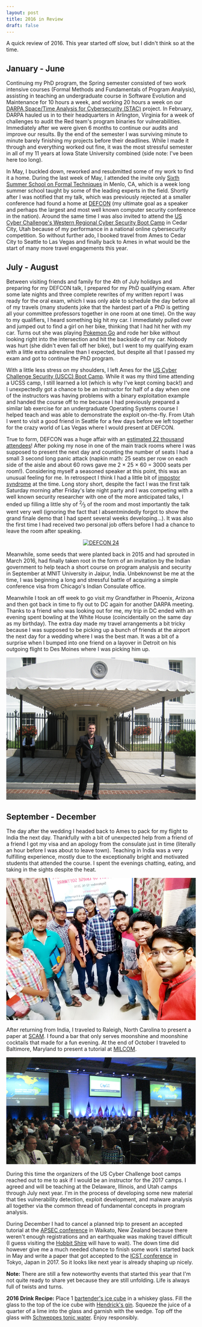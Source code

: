```yaml
---
layout: post
title: 2016 in Review
draft: false
---
```


A quick review of 2016. This year started off slow, but I didn't think so at the time. 

## January - June
Continuing my PhD program, the Spring semester consisted of two work intensive courses (Formal Methods and Fundamentals of Program Analysis), assisting in teaching an undergraduate course in Software Evolution and Maintenance for 10 hours a week, and working 20 hours a week on our [DARPA Space/Time Analysis for Cybersecurity (STAC)](http://www.darpa.mil/program/space-time-analysis-for-cybersecurity) project. In February, DARPA hauled us in to their headquarters in Arlington, Virginia for a week of challenges to audit the Red team's program binaries for vulnerabilities. Immediately after we were given 6 months to continue our audits and improve our results. By the end of the semester I was surviving minute to minute barely finishing my projects before their deadlines. While I made it through and everything worked out fine, it was the most stressful semester in all of my 11 years at Iowa State University combined (side note: I've been here too long). 

In May, I buckled down, reworked and resubmitted some of my work to find it a home. During the last week of May, I attended the invite only [Sixth Summer School on Formal Techniques](http://fm.csl.sri.com/SSFT16/) in Menlo, CA, which is a week long summer school taught by some of the leading experts in the field. Shortly after I was notified that my talk, which was previously rejected at a smaller conference had found a home at [DEFCON](https://www.defcon.org/html/defcon-24/dc-24-speakers.html#Holland) (my ultimate goal as a speaker and perhaps the largest and most well known computer security conference in the nation). Around the same time I was also invited to attend the [US Cyber Challenge's Western Regional Cyber Security Boot Camp](http://www.uscyberchallenge.org/) in Cedar City, Utah because of my performance in a national online cybersecurity competition. So without further ado, I booked travel from Ames to Cedar City to Seattle to Las Vegas and finally back to Ames in what would be the start of many more travel engagements this year.

## July - August
Between visiting friends and family for the 4th of July holidays and preparing for my DEFCON talk, I prepared for my PhD qualifying exam. After some late nights and three complete rewrites of my written report I was ready for the oral exam, which I was only able to schedule the day before all of my travels (many students joke that the hardest part of a PhD is getting all your committee professors together in one room at one time). On the way to my qualifiers, I heard something big hit my car. I immediately pulled over and jumped out to find a girl on her bike, thinking that I had hit her with my car. Turns out she was playing [Pokemon Go](http://www.pokemongo.com) and rode her bike without looking right into the intersection and hit the backside of my car. Nobody was hurt (she didn't even fall off her bike), but I went to my qualifying exam with a little extra adrenaline than I expected, but despite all that I passed my exam and got to continue the PhD program.

With a little less stress on my shoulders, I left Ames for the [US Cyber Challenge Security (USCC) Boot Camp](https://www.uscyberchallenge.org/cyber-camps/). While it was my third time attending a UCSS camp, I still learned a lot (which is why I've kept coming back!) and I unexpectedly got a chance to be an instructor for half of a day when one of the instructors was having problems with a binary exploitation example and handed the course off to me because I had previously prepared a similar lab exercise for an undergraduate Operating Systems course I helped teach and was able to demonstrate the exploit on-the-fly. From Utah I went to visit a good friend in Seattle for a few days before we left together for the crazy world of Las Vegas where I would present at DEFCON.

True to form, DEFCON was a huge affair with an [estimated 22 thousand attendees](https://en.wikipedia.org/wiki/DEF_CON#Venues.2C_dates_and_attendance)! After poking my nose in one of the main track rooms where I was supposed to present the next day and counting the number of seats I had a small 3 second long panic attack (napkin math: 25 seats per row on each side of the aisle and about 60 rows gave me 2 &times; 25 &times; 60 &#61; 3000 seats per room!). Considering myself a seasoned speaker at this point, this was an unusual feeling for me. In retrospect I think I had a little bit of [impostor syndrome](https://en.wikipedia.org/wiki/Impostor_syndrome) at the time. Long story short, despite the fact I was the first talk Saturday morning after Friday's late night party and I was competing with a well known security researcher with one of the more anticipated talks, I ended up filling a little shy of <sup>2</sup>&frasl;<sub>3</sub> of the room and most importantly the talk went very well (ignoring the fact that I absentmindedly forgot to show the grand finale demo that I had spent several weeks developing...). It was also the first time I had received two personal job offers before I had a chance to leave the room after speaking.

<p>
  <center>
    <a href="../images/posts/2016-review/defcon-front.png" data-lightbox="defcon" data-title="DEFCON (Front)">
      <img src="../images/posts/2016-review/defcon-front.png" alt="DEFCON 24" /></a>
    <a href="../images/posts/2016-review/defcon-back.png" data-lightbox="defcon" data-title="DEFCON (Back)"></a>
  </center>
</p>

Meanwhile, some seeds that were planted back in 2015 and had sprouted in March 2016, had finally taken root in the form of an invitation by the Indian government to help teach a short course on program analysis and security in September at MNIT University in Jaipur, India. Unbeknownst be me at the time, I was beginning a long and stressful battle of acquiring a simple conference visa from Chicago's Indian Consulate office.

Meanwhile I took an off week to go visit my Grandfather in Phoenix, Arizona and then got back in time to fly out to DC again for another DARPA meeting. Thanks to a friend who was looking out for me, my trip in DC ended with an evening spent bowling at the White House (coincidentally on the same day as my birthday). The extra day made my travel arrangements a bit tricky because I was supposed to be picking up a bunch of friends at the airport the next day for a wedding where I was the best man. It was a bit of a surprise when I bumped into one friend on a layover in Detroit on his outgoing flight to Des Moines where I was picking him up.

<p>
  <center>
    <a href="../images/posts/2016-review/westwing1.jpg" data-lightbox="whitehouse" data-title="West Wing">
      <img src="../images/posts/2016-review/westwing1.jpg" alt="West Wing" /></a>
    <a href="../images/posts/2016-review/bowling.png" data-lightbox="whitehouse" data-title="Bowling"></a>
    <a href="../images/posts/2016-review/bowling_score.jpg" data-lightbox="whitehouse" data-title="Bowling Score"></a>
    <a href="../images/posts/2016-review/westwing2.jpg" data-lightbox="whitehouse" data-title="West Wing"></a>
  </center>
</p>

## September - December

The day after the wedding I headed back to Ames to pack for my flight to India the next day. Thankfully with a bit of unexpected help from a friend of a friend I got my visa and an apology from the consulate just in time (literally an hour before I was about to leave town). Teaching in India was a very fulfilling experience, mostly due to the exceptionally bright and motivated students that attended the course. I spent the evenings chatting, eating, and taking in the sights despite the heat.

<p>
  <center>
    <a href="../images/posts/2016-review/defcon-front.png" data-lightbox="india" data-title="India">
      <img src="../images/posts/2016-review/GIAN.jpg" alt="GIAN" /></a>
    <a href="../images/posts/2016-review/tajmahal.jpg" data-lightbox="india" data-title="Taj Mahal"></a>
  </center>
</p>

After returning from India, I traveled to Raleigh, North Carolina to present a paper at [SCAM](http://www.ieee-scam.org/2016/). I found a bar that only serves moonshine and moonshine cocktails that made for a fun evening. At the end of October I traveled to Baltimore, Maryland to present a tutorial at [MILCOM](http://milcom.org/2016). 

<p>
  <center>
    <a href="../images/posts/2016-review/milcom.jpg" data-lightbox="milcom" data-title="MILCOM 2016">
      <img src="../images/posts/2016-review/milcom.jpg" alt="MILCOM" /></a>
  </center>
</p>

During this time the organizers of the US Cyber Challenge boot camps reached out to me to ask if I would be an instructor for the 2017 camps. I agreed and will be teaching at the Delaware, Illinois, and Utah camps through July next year. I'm in the process of developing some new material that ties vulnerability detection, exploit development, and malware analysis all together via the common thread of fundamental concepts in program analysis.

During December I had to cancel a planned trip to present an accepted tutorial at the [APSEC conference](http://www.apsec2016.org/) in Waikato, New Zealand because there weren't enough registrations and an earthquake was making travel difficult (I guess visiting the [Hobbit Shire](http://www.hobbitontours.com/) will have to wait). The down time did however give me a much needed chance to finish some work I started back in May and write a paper that got accepted to the [ICST conference](http://aster.or.jp/conference/icst2017/) in Tokyo, Japan in 2017. So it looks like next year is already shaping up nicely.

**Note:** There are still a few noteworthy events that started this year that I'm not quite ready to share yet because they are still unfolding. Life is always full of twists and turns.

**2016 Drink Recipe:** Place 1 [bartender's ice cube](http://amzn.to/2j1XDha) in a whiskey glass. Fill the glass to the top of the ice cube with [Hendrick's gin](https://us.hendricksgin.com/). Squeeze the juice of a quarter of a lime into the glass and garnish with the wedge. Top off the glass with [Schweppes tonic water](http://www.schweppesus.com/#/products/tonic-water). Enjoy responsibly.